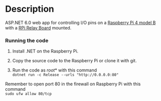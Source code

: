 # Description

ASP.NET 6.0 web app for controlling I/O pins on a [Raspberry Pi 4 model B](https://www.raspberrypi.com/products/raspberry-pi-4-model-b/)
with a [RPi Relay Board](https://www.waveshare.com/wiki/RPi_Relay_Board) mounted.

### Running the code

1. Install .NET on the Raspberry Pi.

2. Copy the source code to the Raspberry Pi or clone it with git.

3. Run the code as *root** with this command <br />``dotnet run -c Release --urls "http://0.0.0.0:80"``

Remember to open port 80 in the firewall on Raspberry Pi with this command<br />
``sudo ufw allow 80/tcp``
